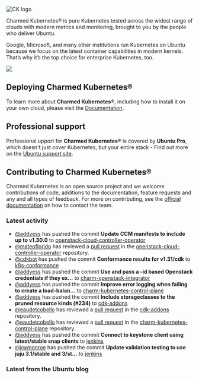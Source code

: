 ![CK logo](https://assets.ubuntu.com/v1/451d4cf4-Charmed+Kubernetes_RGB_onWhite_2022.svg)

Charmed Kubernetes® is pure Kubernetes tested across the widest range of clouds with modern metrics and monitoring, brought to you by the people who deliver Ubuntu.

Google, Microsoft, and many other institutions run Kubernetes on Ubuntu because we focus on the latest container capabilities in modern kernels. That’s why it’s the top choice for enterprise Kubernetes, too.

![](https://assets.ubuntu.com/v1/843c77b6-juju-at-a-glace.svg)

## Deploying Charmed Kubernetes®

To learn more about **Charmed Kubernetes**®, including how to install it on your own cloud, please visit the [Documentation][docs].

## Professional support

Professional upport for **Charmed Kubernetes**® is covered by **Ubuntu Pro**, which doesn't just cover Kubernetes, but your entire stack - Find out more on the [Ubuntu support site](https://ubuntu.com/support).

## Contributing to Charmed Kubernetes®

Charmed Kubernetes is an open source project and we welcome contributions of code, additions to the documentation, feature requests and any and all types of feedback. For more on contributing, see the [official documentation][get-in-touch] on how to contact the team.

<!-- LINKS -->
[docs]: https://ubuntu.com/kubernetes/docs
[get-in-touch]: https://ubuntu.com/kubernetes/docs/get-in-touch

### Latest activity

<!-- activity starts -->
 - [@addyess](https://github.com/addyess) has pushed the commit **Update CCM manifests to include up to v1.30.0** to [openstack-cloud-controller-operator](https://github.com/charmed-kubernetes/openstack-cloud-controller-operator)
 - [@mateoflorido](https://github.com/mateoflorido) has reviewed a [pull request](https://github.com/charmed-kubernetes/openstack-cloud-controller-operator/pull/2) in the [openstack-cloud-controller-operator](https://github.com/charmed-kubernetes/openstack-cloud-controller-operator) repository.
 - [@cdkbot](https://github.com/cdkbot) has pushed the commit **Conformance results for v1.31/cdk** to [k8s-conformance](https://github.com/charmed-kubernetes/k8s-conformance)
 - [@addyess](https://github.com/addyess) has pushed the commit **Use and pass a -id based Openstack credentials if they ex...** to [charm-openstack-integrator](https://github.com/charmed-kubernetes/charm-openstack-integrator)
 - [@addyess](https://github.com/addyess) has pushed the commit **Improve error logging when failing to create a load-balan...** to [charm-kubernetes-control-plane](https://github.com/charmed-kubernetes/charm-kubernetes-control-plane)
 - [@addyess](https://github.com/addyess) has pushed the commit **Include storageclasses to the pruned resource kinds (#234)** to [cdk-addons](https://github.com/charmed-kubernetes/cdk-addons)
 - [@eaudetcobello](https://github.com/eaudetcobello) has reviewed a [pull request](https://github.com/charmed-kubernetes/cdk-addons/pull/234) in the [cdk-addons](https://github.com/charmed-kubernetes/cdk-addons) repository.
 - [@eaudetcobello](https://github.com/eaudetcobello) has reviewed a [pull request](https://github.com/charmed-kubernetes/charm-kubernetes-control-plane/pull/361) in the [charm-kubernetes-control-plane](https://github.com/charmed-kubernetes/charm-kubernetes-control-plane) repository.
 - [@addyess](https://github.com/addyess) has pushed the commit **Connect to keystone client using latest/stable snap clients** to [jenkins](https://github.com/charmed-kubernetes/jenkins)
 - [@kwmonroe](https://github.com/kwmonroe) has pushed the commit **Update validation testing to use juju 3.1/stable and 3/st...** to [jenkins](https://github.com/charmed-kubernetes/jenkins)
<!-- activity ends -->

<!-- roadmap starts -->

<!-- roadmap ends -->

### Latest from the Ubuntu blog

<!-- blog starts -->

<!-- blog ends -->
